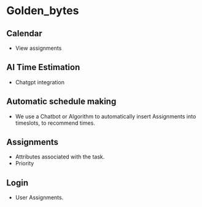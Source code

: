 # Golden_bytes

## Calendar
- View assignments

## AI Time Estimation
- Chatgpt integration

## Automatic schedule making
- We use a Chatbot or Algorithm to automatically insert Assignments into timeslots, to recommend times.

## Assignments
- Attributes associated with the task.
- Priority

## Login 
- User Assignments.

